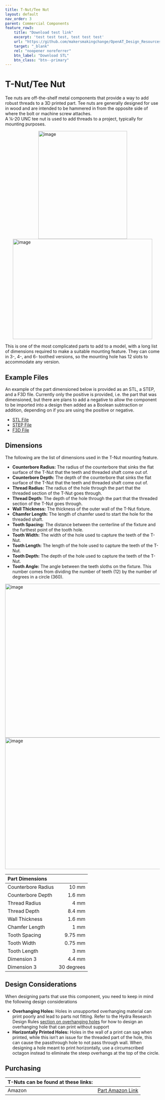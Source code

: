 ```yaml
---
title: T-Nut/Tee Nut
layout: default
nav_order: 3
parent: Commercial Components
feature_row3:
    title: "Download test link"
    excerpt: 'test test test, test test test'
    url: "https://github.com/makersmakingchange/OpenAT_Design_Resources_Test/tree/main/CAD_Files/T_Nut/T_Nut_Mounting_Positive.stl"
    target: "_blank"
    rel: "noopener noreferrer"
    btn_label: "Download STL"
    btn_class: "btn--primary"
---
```


# T-Nut/Tee Nut

Tee nuts are off-the-shelf metal components that provide a way to add robust threads to a 3D printed part. Tee nuts are generally designed for use in wood and are intended to be hammered in from the opposite side of where the bolt or machine screw attaches.  
A ¼-20 UNC tee nut is used to add threads to a project, typically for mounting purposes. 

<img width="289" height="351" style="display: block; margin: 0 auto" alt="image" src="https://github.com/user-attachments/assets/52a6d6b4-bd65-43c0-ba05-ffa99b856589" />
<img width="454" height="326" style="display: block; margin: 0 auto" alt="image" src="https://github.com/user-attachments/assets/603366e6-8a8c-4108-9ba7-fddec359b673" />


This is one of the most complicated parts to add to a model, with a long list of dimensions required to make a suitable mounting feature. They can come in 3-, 4-, and 6- toothed versions, so the mounting hole has 12 slots to accommodate any version.

## Example Files

An example of the part dimensioned below is provided as an STL, a STEP, and a F3D file. Currently only the positive is provided, i.e. the part that was dimensioned, but there are plans to add a negative to allow the component to be imported into a design then added as a Boolean subtraction or addition, depending on if you are using the positive or negative.

* <a href="CAD_Files/T_Nut/T_Nut_Mounting_Positive.stl" download>STL File</a>
* <a href="CAD_Files/T_Nut/T_Nut_Mounting_Positive.step" download>STEP File</a>
* <a href="CAD_Files/T_Nut/T_Nut_Mounting_Positive.f3d" download>F3D File</a>

## Dimensions

The following are the list of dimensions used in the T-Nut mounting feature.
* **Counterbore Radius:** The radius of the counterbore that sinks the flat surface of the T-Nut that the teeth and threaded shaft come out of.
* **Counterbore Depth:** The depth of the counterbore that sinks the flat surface of the T-Nut that the teeth and threaded shaft come out of.
* **Thread Radius:** The radius of the hole through the part that the threaded section of the T-Nut goes through.
* **Thread Depth:** The depth of the hole through the part that the threaded section of the T-Nut goes through.
* **Wall Thickness:** The thickness of the outer wall of the T-Nut fixture.
* **Chamfer Length:** The length of chamfer used to start the hole for the threaded shaft.
* **Tooth Spacing:** The distance between the centerline of the fixture and the furthest point of the tooth hole.
* **Tooth Width:** The width of the hole used to capture the teeth of the T-Nut.
* **Tooth Length:** The length of the hole used to capture the teeth of the T-Nut.
* **Tooth Depth:** The depth of the hole used to capture the teeth of the T-Nut.
* **Tooth Angle:** The angle between the teeth sloths on the fixture. This number comes from dividing the number of teeth (12) by the number of degrees in a circle (360).


<img width="936" height="500" style="display: block; margin: 0 auto" alt="image" src="https://github.com/user-attachments/assets/ab27f577-fc84-41c2-9ff9-c904df7f805b" />

<img width="510" height="428" style="display: block; margin: 0 auto" alt="image" src="https://github.com/user-attachments/assets/c09b99c3-7b6e-4354-8721-ca06fe71fd9f" />


| **Part Dimensions**    |        |
| :--------------------- | -----: | 
| Counterbore Radius     | 10 mm  |
| Counterbore Depth      | 1.6 mm  |
| Thread Radius          | 4 mm  |
| Thread Depth           | 8.4 mm  |
| Wall Thickness         | 1.6 mm  |
| Chamfer Length         | 1 mm  |
| Tooth Spacing          | 9.75 mm  |
| Tooth Width            | 0.75 mm  |
| Tooth Length           | 3 mm  |
| Dimension 3            | 4.4 mm  |
| Dimension 3            | 30 degrees |

## Design Considerations

When designing parts that use this component, you need to keep in mind the following design considerations
* **Overhanging Holes:** Holes in unsupported overhanging material can print poorly and lead to parts not fitting. Refer to the Hydra Research Design Rules [section on overhanging holes](https://www.hydraresearch3d.com/design-rules#unsupported-holes) for how to design an overhanging hole that can print without support
* **Horizontally Printed Holes:** Holes in the wall of a print can sag when printed, while this isn’t an issue for the threaded part of the hole, this can cause the passthrough hole to not pass through wall. When designing a hole meant to print horizontally, use a circumscribed octagon instead to eliminate the steep overhangs at the top of the circle. 

## Purchasing

 | **T-Nuts can be found at these links:** |        |
| :--------------------- | -----: | 
| Amazon     | [Part Amazon Link](https://www.amazon.ca/dp/B01MSVU3WF?ref=fed_asin_title&th=1)|